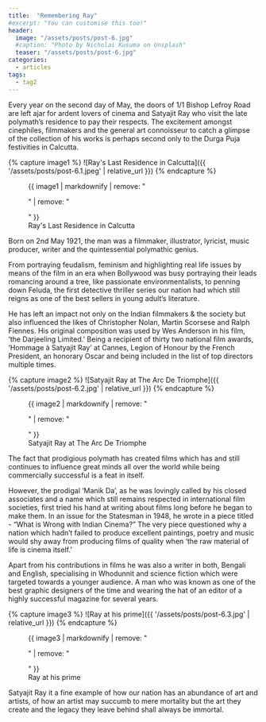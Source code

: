```yaml
---
title:  "Remembering Ray"
#excerpt: "You can customise this too!"
header:
  image: "/assets/posts/post-6.jpg"
  #caption: "Photo by Nicholas Kusuma on Unsplash"
  teaser: "/assets/posts/post-6.jpg"
categories: 
  - articles
tags:
  - tag2
---
```


Every year on the second day of May, the doors of 1/1 Bishop Lefroy Road are left ajar for ardent lovers of cinema and Satyajit Ray who visit the late polymath’s residence to pay their respects. The excitement amongst cinephiles, filmmakers and the general art connoisseur to catch a glimpse of the collection of his works is perhaps second only to the Durga Puja festivities in Calcutta. 


{% capture image1 %}
![Ray's Last Residence in Calcutta]({{ '/assets/posts/post-6.1.jpeg' | relative_url }})
{% endcapture %}

<figure>
  {{ image1 | markdownify | remove: "<p>" | remove: "</p>" }}
  <figcaption>Ray's Last Residence in Calcutta</figcaption>
</figure>

Born on 2nd May 1921, the man was a filmmaker, illustrator, lyricist, music producer, writer and  the quintessential polymathic genius. 

From portraying feudalism, feminism and highlighting real life issues by means of the film in an era when Bollywood was busy portraying their leads romancing around a tree, like passionate environmentalists, to penning down Feluda, the first detective thriller series our nation had which still reigns as one of the best sellers in young adult’s literature. 

He has left an impact not only on the Indian filmmakers & the society but also influenced the likes of Christopher Nolan, Martin Scorsese and Ralph Fiennes. His original composition was used by Wes Anderson in his film, ‘the Darjeeling Limited.’ Being a recipient of thirty two national film awards, ‘Hommage à Satyajit Ray’ at Cannes, Legion of Honour by the French President, an honorary Oscar and being included in the list of top directors multiple times. 

{% capture image2 %}
![Satyajit Ray at The Arc De Triomphe]({{ '/assets/posts/post-6.2.jpg' | relative_url }})
{% endcapture %}

<figure>
  {{ image2 | markdownify | remove: "<p>" | remove: "</p>" }}
  <figcaption>Satyajit Ray at The Arc De Triomphe</figcaption>
</figure>

The fact that prodigious polymath has created films which has and still continues to influence great minds all over the world while being commercially successful is a feat in itself. 

However, the prodigal ‘Manik Da’, as he was lovingly called by his closed associates and a name which still remains respected in international film societies, first tried his hand at writing about films long before he began to make them. In an issue for the Statesman in 1948, he wrote in a piece titled - “What is Wrong with Indian Cinema?” The very piece questioned why a nation which hadn’t failed to produce excellent paintings, poetry and music would shy away from producing films of quality when ‘the raw material of life is cinema itself.’

Apart from his contributions in films he was also a writer in both, Bengali and English, specialising in Whodunnit and science fiction which were targeted towards a younger audience. A man who was known as one of the best graphic designers of the time and wearing the hat of an editor of a highly successful magazine for several years. 

{% capture image3 %}
![Ray at his prime]({{ '/assets/posts/post-6.3.jpg' | relative_url }})
{% endcapture %}

<figure>
  {{ image3 | markdownify | remove: "<p>" | remove: "</p>" }}
  <figcaption>Ray at his prime</figcaption>
</figure>

Satyajit Ray it a fine example of how our nation has an abundance of art and artists, of how an artist may succumb to mere mortality but the art they create and the legacy they leave behind shall always be immortal. 
